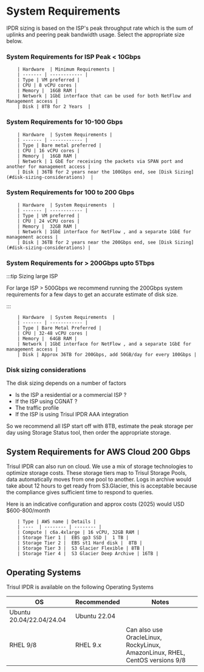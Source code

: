 # System Requirements

IPDR sizing is based on the ISP's peak throughput rate which is the sum of uplinks and peering peak bandwidth usage.  Select the appropriate size below.

### System Requirements for ISP Peak < 10Gbps


		| Hardware  | Minimum Requirements |                   
		| ------- | ------------ |
		| Type | VM preferred |
		| CPU | 8 vCPU cores | 
		| Memory |  16GB RAM |
		| Network | 1GbE interface that can be used for both NetFlow and Management access |
		| Disk | 8TB for 2 Years  |

### System Requirements for 10-100 Gbps


		| Hardware  | System Requirements |
		| ------- | ------------ |
		| Type | Bare metal preferred |
		| CPU | 16 vCPU cores | 
		| Memory |  16GB RAM |
		| Network | 1 GbE for receiving the packets via SPAN port and another for management access |
		| Disk | 36TB for 2 years near the 100Gbps end, see [Disk Sizing](#disk-sizing-considerations)  |

### System Requirements for 100 to 200 Gbps


		| Hardware  | System Requirements  |
		| ------- | ------------ |
		| Type | VM preferred |
		| CPU | 24 vCPU cores | 
		| Memory |  32GB RAM |
		| Network | 1GbE interface for NetFlow , and a separate 1GbE for management access |
		| Disk | 36TB for 2 years near the 200Gbps end, see [Disk Sizing](#disk-sizing-considerations) |


### System Requirements for > 200Gbps upto 5Tbps

:::tip Sizing large ISP

For large ISP > 500Gbps we recommend running the 200Gbps system requirements for a few days to get an accurate estimate of disk size.

:::

		| Hardware  | System Requirements  |
		| ------- | ------------ |
		| Type | Bare Metal Preferred |
		| CPU | 32-48 vCPU cores | 
		| Memory |  64GB RAM |
		| Network | 1GbE interface for NetFlow , and a separate 1GbE for management access |
		| Disk | Approx 36TB for 200Gbps, add 50GB/day for every 100Gbps |


### Disk sizing considerations

The disk sizing depends on a number of factors 

   - Is the ISP a residential or a commercial ISP ? 
   - If the ISP using CGNAT ?
   - The traffic profile 
   - If the ISP is using Trisul IPDR AAA integration 

So we recommend all ISP start off with 8TB, estimate the peak storage per day using Storage Status tool, then order the appropriate storage. 


## System Requirements for AWS Cloud 200 Gbps 

Trisul IPDR can also run on cloud. We use a mix of storage technologies to optimize storage costs. These storage tiers map to  Trisul Storage Pools, data automatically moves from one pool to another.  Logs in archive would take about 12 hours to get ready from S3.Glacier, this is acceptable because the compliance gives sufficient time to respond to queries. 

Here is an indicative configuration and approx costs (2025) would USD $600-800/month 

		| Type | AWS name | Details |
		| ----  | -------- | -------- | 
		| Compute | c6a.4xlarge | 16 vCPU, 32GB RAM |
		| Storage Tier 1 |  EBS gp3 SSD |  1 TB |
		| Storage Tier 2 |  EBS st1 Hard disk |  8TB |
		| Storage Tier 3 |  S3 Glacier Flexible | 8TB |
		| Storage Tier 4 |  S3 Glacier Deep Archive | 16TB |



## Operating Systems

Trisul IPDR is available on the following Operating Systems 

| OS               | Recommended | Notes |
| ---------------- | ---|---|
| Ubuntu 20.04/22.04/24.04 |  Ubuntu 22.04| |
| RHEL 9/8       | RHEL 9.x| Can also use OracleLinux, RockyLinux, AmazonLinux, RHEL, CentOS versions 9/8|